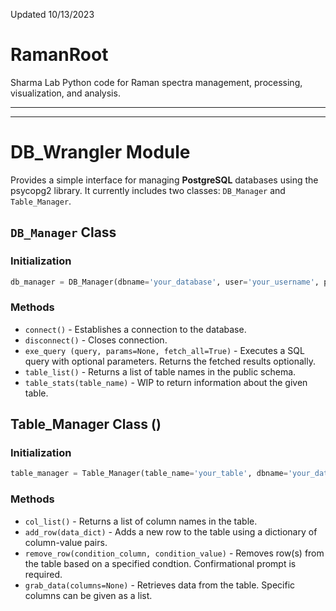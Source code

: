 Updated 10/13/2023

# RamanRoot
Sharma Lab Python code for Raman spectra management, processing, visualization, and analysis.

----
----

# DB_Wrangler Module
Provides a simple interface for managing **PostgreSQL** databases using the psycopg2 library. It currently includes two classes: `DB_Manager` and `Table_Manager`.

## `DB_Manager` Class
### Initialization
```python
db_manager = DB_Manager(dbname='your_database', user='your_username', password='your_password', host='your_host', port='your_port')
```
### Methods
- `connect()` - Establishes a connection to the database.
- `disconnect()` - Closes connection.
- `exe_query (query, params=None, fetch_all=True)` - Executes a SQL query with optional parameters. Returns the fetched results optionally.
- `table_list()` - Returns a list of table names in the public schema.
- `table_stats(table_name)` - WIP to return information about the given table.

## Table_Manager Class ()
### Initialization
```python
table_manager = Table_Manager(table_name='your_table', dbname='your_database', user='your_username', password='your_password', host='your_host', port='your_port')
```
### Methods
- `col_list()` - Returns a list of column names in the table.
- `add_row(data_dict)` - Adds a new row to the table using a dictionary of column-value pairs.
- `remove_row(condition_column, condition_value)` - Removes row(s) from the table based on a specified condtion. Confirmational prompt is required.
- `grab_data(columns=None)` - Retrieves data from the table. Specific columns can be given as a list.
